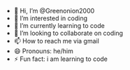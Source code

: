 - 👋 Hi, I’m @Greenonion2000
- 👀 I’m interested in coding
- 🌱 I’m currently learning to code 
- 💞️ I’m looking to collaborate on coding 
- 📫 How to reach me via gmail
- 😄 Pronouns: he/him 
- ⚡ Fun fact: i am learning to code 

<!---
Greenonion2000/Greenonion2000 is a ✨ special ✨ repository because its `README.md` (this file) appears on your GitHub profile.
You can click the Preview link to take a look at your changes.
--->
